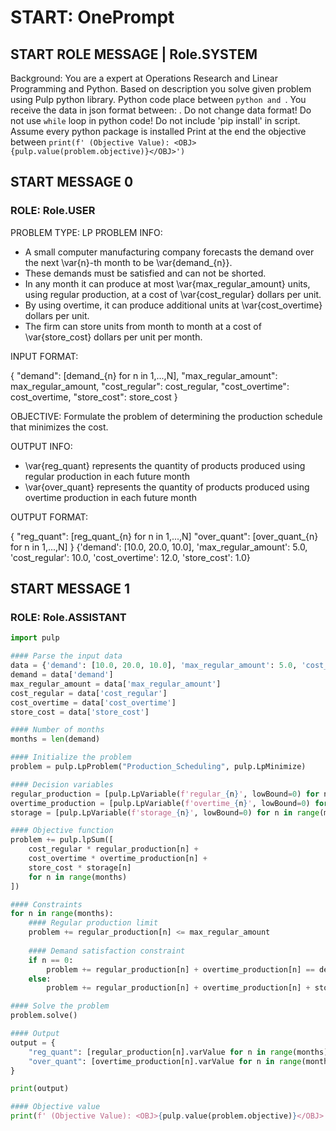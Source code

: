 # START: OnePrompt 
## START ROLE MESSAGE | Role.SYSTEM 
Background: You are a expert at Operations Research and Linear Programming and Python. Based on description you solve given problem using Pulp python library. Python code place between ```python and ```. You receive the data in json format between: <DATA></DATA>. Do not change data format! Do not use `while` loop in python code! Do not include 'pip install' in script. Assume every python package is installed Print at the end the objective between <OBJ></OBJ> `print(f' (Objective Value): <OBJ>{pulp.value(problem.objective)}</OBJ>')`  
## START MESSAGE 0 
### ROLE: Role.USER
<DESCRIPTION>
PROBLEM TYPE: LP
PROBLEM INFO:

- A small computer manufacturing company forecasts the demand over the next \var{n}-th month to be \var{demand_{n}}.
- These demands must be satisfied and can not be shorted.
- In any month it can produce at most \var{max_regular_amount} units, using regular production, at a cost of \var{cost_regular} dollars per unit. 
- By using overtime, it can produce additional units at \var{cost_overtime} dollars per unit. 
- The firm can store units from month to month at a cost of \var{store_cost} dollars per unit per month. 

INPUT FORMAT:

{
	"demand": [demand_{n} for n in 1,...,N],
	"max_regular_amount": max_regular_amount,
	"cost_regular": cost_regular,
	"cost_overtime": cost_overtime,
	"store_cost": store_cost
}


OBJECTIVE: Formulate the problem of determining the production schedule that minimizes the cost.

OUTPUT INFO:

- \var{reg_quant} represents the quantity of products produced using regular production in each future month
- \var{over_quant} represents the quantity of products produced using overtime production in each future month

OUTPUT FORMAT:

{
	"reg_quant": [reg_quant_{n} for n in 1,...,N]
	"over_quant": [over_quant_{n} for n in 1,...,N]
}
</DESCRIPTION>
<DATA>
{'demand': [10.0, 20.0, 10.0], 'max_regular_amount': 5.0, 'cost_regular': 10.0, 'cost_overtime': 12.0, 'store_cost': 1.0}</DATA>


## START MESSAGE 1 
### ROLE: Role.ASSISTANT
```python
import pulp

#### Parse the input data
data = {'demand': [10.0, 20.0, 10.0], 'max_regular_amount': 5.0, 'cost_regular': 10.0, 'cost_overtime': 12.0, 'store_cost': 1.0}
demand = data['demand']
max_regular_amount = data['max_regular_amount']
cost_regular = data['cost_regular']
cost_overtime = data['cost_overtime']
store_cost = data['store_cost']

#### Number of months
months = len(demand)

#### Initialize the problem
problem = pulp.LpProblem("Production_Scheduling", pulp.LpMinimize)

#### Decision variables
regular_production = [pulp.LpVariable(f'regular_{n}', lowBound=0) for n in range(months)]
overtime_production = [pulp.LpVariable(f'overtime_{n}', lowBound=0) for n in range(months)]
storage = [pulp.LpVariable(f'storage_{n}', lowBound=0) for n in range(months)]

#### Objective function
problem += pulp.lpSum([
    cost_regular * regular_production[n] + 
    cost_overtime * overtime_production[n] + 
    store_cost * storage[n]
    for n in range(months)
])

#### Constraints
for n in range(months):
    #### Regular production limit
    problem += regular_production[n] <= max_regular_amount
    
    #### Demand satisfaction constraint
    if n == 0:
        problem += regular_production[n] + overtime_production[n] == demand[n] + storage[n]
    else:
        problem += regular_production[n] + overtime_production[n] + storage[n-1] == demand[n] + storage[n]

#### Solve the problem
problem.solve()

#### Output
output = {
    "reg_quant": [regular_production[n].varValue for n in range(months)],
    "over_quant": [overtime_production[n].varValue for n in range(months)]
}

print(output)

#### Objective value
print(f' (Objective Value): <OBJ>{pulp.value(problem.objective)}</OBJ>')
```

